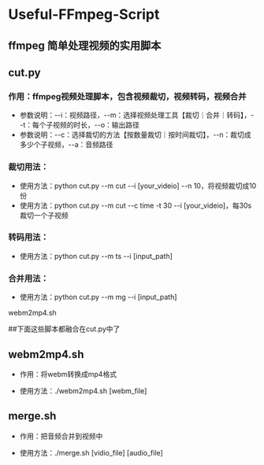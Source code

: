 # Useful-FFmpeg-Script
## ffmpeg 简单处理视频的实用脚本   

## cut.py

### 作用：ffmpeg视频处理脚本，包含视频裁切，视频转码，视频合并
* 参数说明：--i：视频路径，--m：选择视频处理工具【裁切｜合并｜转码】，--t：每个子视频的时长，--o：输出路径
* 参数说明：--c：选择裁切的方法【按数量裁切｜按时间裁切】，--n：裁切成多少个子视频，--a：音频路径
### 裁切用法：
* 使用方法：python cut.py --m cut --i [your_videio] --n 10，将视频裁切成10份
* 使用方法：python cut.py --m cut --c time -t 30 --i [your_videio]，每30s裁切一个子视频

### 转码用法：
* 使用方法：python cut.py --m ts --i [input_path]

### 合并用法：
* 使用方法：python cut.py --m mg --i [input_path]

webm2mp4.sh


##下面这些脚本都融合在cut.py中了
## webm2mp4.sh
* 作用：将webm转换成mp4格式

* 使用方法：./webm2mp4.sh [webm_file]

## merge.sh
* 作用：把音频合并到视频中

* 使用方法：./merge.sh [vidio_file] [audio_file]
